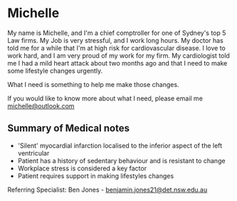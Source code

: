 # Michelle
My name is Michelle, and I'm a chief comptroller for one of Sydney's top 5 Law firms. My Job is very stressful, and I work long hours. My doctor has told me for a while that I'm at high risk for cardiovascular disease. I love to work hard, and I am very proud of my work for my firm. My cardiologist told me I had a mild heart attack about two months ago and that I need to make some lifestyle changes urgently.

What I need is something to help me make those changes.

If you would like to know more about what I need, please email me michelle@outlook.com

## Summary of Medical notes
- 'Silent' myocardial infarction localised to the inferior aspect of the left ventricular
- Patient has a history of sedentary behaviour and is resistant to change
- Workplace stress is considered a key factor
- Patient requires support in making lifestyles changes

Referring Specialist: Ben Jones - benjamin.jones21@det.nsw.edu.au
